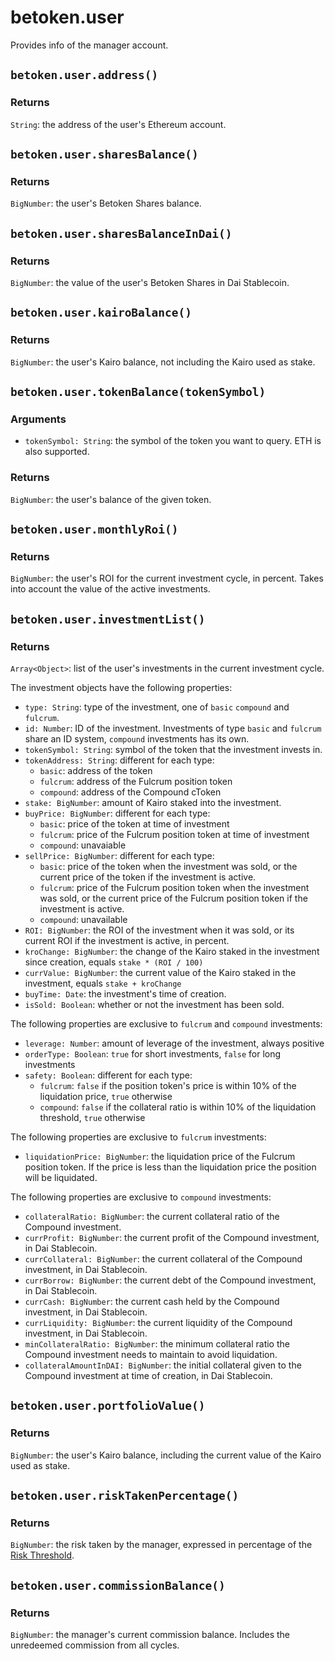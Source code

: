 # betoken.user
Provides info of the manager account.

## `betoken.user.address()`
### Returns
`String`: the address of the user's Ethereum account.


## `betoken.user.sharesBalance()`
### Returns
`BigNumber`: the user's Betoken Shares balance.


## `betoken.user.sharesBalanceInDai()`
### Returns
`BigNumber`: the value of the user's Betoken Shares in Dai Stablecoin.


## `betoken.user.kairoBalance()`
### Returns
`BigNumber`: the user's Kairo balance, not including the Kairo used as stake.


## `betoken.user.tokenBalance(tokenSymbol)`
### Arguments
- `tokenSymbol: String`: the symbol of the token you want to query. ETH is also supported.

### Returns
`BigNumber`: the user's balance of the given token.


## `betoken.user.monthlyRoi()`
### Returns
`BigNumber`: the user's ROI for the current investment cycle, in percent. Takes into account the value of the active investments.


## `betoken.user.investmentList()`
### Returns
`Array<Object>`: list of the user's investments in the current investment cycle.

The investment objects have the following properties:

- `type: String`: type of the investment, one of `basic` `compound` and `fulcrum`.
- `id: Number`: ID of the investment. Investments of type `basic` and `fulcrum` share an ID system, `compound` investments has its own.
- `tokenSymbol: String`: symbol of the token that the investment invests in.
- `tokenAddress: String`: different for each type:
    - `basic`: address of the token
    - `fulcrum`: address of the Fulcrum position token
    - `compound`: address of the Compound cToken
- `stake: BigNumber`: amount of Kairo staked into the investment.
- `buyPrice: BigNumber`: different for each type:
    - `basic`: price of the token at time of investment
    - `fulcrum`: price of the Fulcrum position token at time of investment
    - `compound`: unavaiable
- `sellPrice: BigNumber`: different for each type:
    - `basic`: price of the token when the investment was sold, or the current price of the token if the investment is active.
    - `fulcrum`: price of the Fulcrum position token when the investment was sold, or the current price of the Fulcrum position token if the investment is active.
    - `compound`: unavailable
- `ROI: BigNumber`: the ROI of the investment when it was sold, or its current ROI if the investment is active, in percent.
- `kroChange: BigNumber`: the change of the Kairo staked in the investment since creation, equals `stake * (ROI / 100)`
- `currValue: BigNumber`: the current value of the Kairo staked in the investment, equals `stake + kroChange`
- `buyTime: Date`: the investment's time of creation.
- `isSold: Boolean`: whether or not the investment has been sold.

The following properties are exclusive to `fulcrum` and `compound` investments:

- `leverage: Number`: amount of leverage of the investment, always positive
- `orderType: Boolean`: `true` for short investments, `false` for long investments
- `safety: Boolean`: different for each type:
    - `fulcrum`: `false` if the position token's price is within 10% of the liquidation price, `true` otherwise
    - `compound`: `false` if the collateral ratio is within 10% of the liquidation threshold, `true` otherwise

The following properties are exclusive to `fulcrum` investments:

- `liquidationPrice: BigNumber`: the liquidation price of the Fulcrum position token. If the price is less than the liquidation price the position will be liquidated.

The following properties are exclusive to `compound` investments:

- `collateralRatio: BigNumber`: the current collateral ratio of the Compound investment.
- `currProfit: BigNumber`: the current profit of the Compound investment, in Dai Stablecoin.
- `currCollateral: BigNumber`: the current collateral of the Compound investment, in Dai Stablecoin.
- `currBorrow: BigNumber`: the current debt of the Compound investment, in Dai Stablecoin.
- `currCash: BigNumber`: the current cash held by the Compound investment, in Dai Stablecoin.
- `currLiquidity: BigNumber`: the current liquidity of the Compound investment, in Dai Stablecoin.
- `minCollateralRatio: BigNumber`: the minimum collateral ratio the Compound investment needs to maintain to avoid liquidation.
- `collateralAmountInDAI: BigNumber`: the initial collateral given to the Compound investment at time of creation, in Dai Stablecoin.


## `betoken.user.portfolioValue()`
### Returns
`BigNumber`: the user's Kairo balance, including the current value of the Kairo used as stake.


## `betoken.user.riskTakenPercentage()`
### Returns
`BigNumber`: the risk taken by the manager, expressed in percentage of the [Risk Threshold](https://betoken.gitbook.io/docs/manage-the-fund/how-does-risk-threshold-work).


## `betoken.user.commissionBalance()`
### Returns
`BigNumber`: the manager's current commission balance. Includes the unredeemed commission from all cycles.